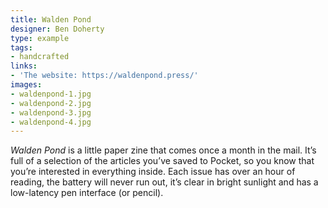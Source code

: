 ```yaml
---
title: Walden Pond
designer: Ben Doherty 
type: example
tags:
- handcrafted
links: 
- 'The website: https://waldenpond.press/'
images: 
- waldenpond-1.jpg
- waldenpond-2.jpg
- waldenpond-3.jpg
- waldenpond-4.jpg
---
```


*Walden Pond* is a little paper zine that comes once a month in the mail. It’s full of a selection of the articles you’ve saved to Pocket, so you know that you’re interested in everything inside. Each issue has over an hour of reading, the battery will never run out, it’s clear in bright sunlight and has a low-latency pen interface (or pencil).
